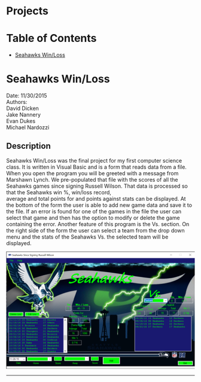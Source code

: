# Projects

# Table of Contents
* [Seahawks Win/Loss](#Seahawks-Win/Loss)

# Seahawks Win/Loss
Date: 11/30/2015  
Authors:   
David Dicken  
Jake Nannery  
Evan Dukes  
Michael Nardozzi  

## Description
Seahawks Win/Loss was the final project for my first computer science class. It is written in Visual Basic and is a form that reads data from a file.  
When you open the program you will be greeted with a message from Marshawn Lynch.
We pre-populated that file with the scores of all the Seahawks games since signing Russell Wilson. That data is processed so that the Seahawks win %, win/loss record,  
average and total points for and points against stats can be displayed.
At the bottom of the form the user is able to add new game data and save it to the file. If an error is found for one of the games in the file the user can select that game and then has the option to modify or delete the game containing the error.
Another feature of this program is the Vs. section. On the right side of the form the user can select a team from the drop down menu and the stats of the Seahawks Vs. the selected team will be displayed.


 ![](Assets/SeahawksWinloss.PNG)  
 ____________
 
